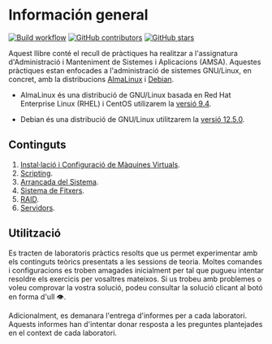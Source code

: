 # Información general

[![Build workflow](https://img.shields.io/github/actions/workflow/status/AMSA-2425-GEI-UDL/laboratoris/mdbook.yml?style=flat-square)](https://github.com/AMSA-2425-GEI-UDL/laboratoris/actions?query=branch%3Amain++)
[![GitHub contributors](https://img.shields.io/github/contributors/AMSA-2425-GEI-UDL/laboratoris?style=flat-square)](https://github.com/AMSA-2425-GEI-UDL/laboratoris/graphs/contributors)
[![GitHub stars](https://img.shields.io/github/stars/AMSA-2425-GEI-UDL/laboratoris?style=flat-square)](https://github.com/AMSA-2425-GEI-UDL/laboratoris/stargazers)

Aquest llibre conté el recull de pràctiques ha realitzar a l'assignatura d'Administració i Manteniment de Sistemes i Aplicacions (AMSA). Aquestes pràctiques estan enfocades a l'administració de sistemes GNU/Linux, en concret, amb la distribucions [AlmaLinux](https://almalinux.org/) i [Debian](https://www.debian.org/).

- AlmaLinux és una distribució de GNU/Linux basada en Red Hat Enterprise Linux (RHEL) i CentOS utilizarem la [versió 9.4](https://mirrors.almalinux.org/isos.html).

- Debian és una distribució de GNU/Linux utilitzarem la [versió 12.5.0](https://debian.uvigo.es/debian-cd/12.5.0/).

## Continguts

1. [Instal·lació i Configuració de Màquines Virtuals](./Install/main.md).
2. [Scripting](./Scripts/main.md).
3. [Arrancada del Sistema](./Booting/main.md).
4. [Sistema de Fitxers](./Filesystems/main.md).
5. [RAID](./Raids/main.md).
6. [Servidors](./Servers/main.md).

## Utilització

Es tracten de laboratoris pràctics resolts que us permet experimentar amb els continguts teòrics presentats a les sessions de teoria. Moltes comandes i configuracions es troben amagades inicialment per tal que pugueu intentar resoldre els exercicis per vosaltres mateixos. Si us trobeu amb problemes o voleu comprovar la vostra solució, podeu consultar la solució clicant al botó en forma d'ull 👁️.

Adicionalment, es demanara l'entrega d'informes per a cada laboratori. Aquests informes han d'intentar donar resposta a les preguntes plantejades en el context de cada laboratori.